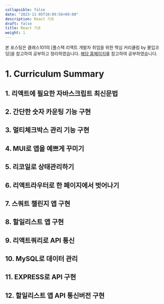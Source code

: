 ```yaml
---
collapsible: false
date: "2023-11-05T10:09:56+09:00"
description: React 기초
draft: false
title: React 기초
weight: 1
---
```


본 포스팅은 클래스101의 [풀스택 리액트 개발자 취업을 위한 핵심 커리큘럼 by 몰입코딩]을 참고하여 공부하고 정리하였습니다.
[해당 홈페이지](https://www.scode.gg/p/4711#%EC%B1%95%ED%84%B0%EB%AF%B8%EC%85%98,-01)를 참고하여 공부하였습니다.

# 1. Curriculum Summary

## 1. 리액트에 필요한 자바스크립트 최신문법

## 2. 간단한 숫자 카운팅 기능 구현

## 3. 멀티체크박스 관리 기능 구현

## 4. MUI로 앱을 예쁘게 꾸미기

## 5. 리코일로 상태관리하기

## 6. 리액트라우터로 한 페이지에서 벗어나기

## 7. 스쿼트 챌린지 앱 구현

## 8. 할일리스트 앱 구현

## 9. 리액트쿼리로 API 통신

## 10. MySQL로 데이터 관리

## 11. EXPRESS로 API 구현

## 12. 할일리스트 앱 API 통신버전 구현